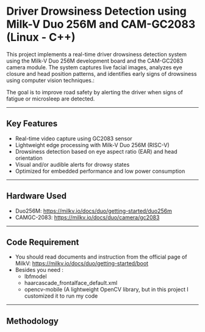 # Driver Drowsiness Detection using Milk-V Duo 256M and CAM-GC2083 (Linux - C++)

This project implements a real-time driver drowsiness detection system using the Milk-V Duo 256M development board and the CAM-GC2083 camera module. The system captures live facial images, analyzes eye closure and head position patterns, and identifies early signs of drowsiness using computer vision techniques.: 

The goal is to improve road safety by alerting the driver when signs of fatigue or microsleep are detected.

---

## Key Features

- Real-time video capture using GC2083 sensor
- Lightweight edge processing with Milk-V Duo 256M (RISC-V)
- Drowsiness detection based on eye aspect ratio (EAR) and head orientation
- Visual and/or audible alerts for drowsy states
- Optimized for embedded performance and low power consumption

---

## Hardware Used
- Duo256M: https://milkv.io/docs/duo/getting-started/duo256m
- CAMGC-2083: https://milkv.io/docs/duo/camera/gc2083

---
## Code Requirement 
- You should read documents and instruction from the official page of MilkV: https://milkv.io/docs/duo/getting-started/boot
- Besides you need :
    - lbfmodel
    - haarcascade_frontalface_default.xml
    - opencv-mobile (A lightweight OpenCV library, but in this project I customized it to run my code

 ---
## Methodology 


